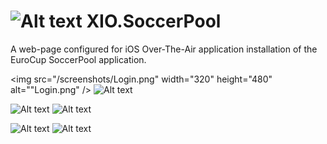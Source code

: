 # ![Alt text](/install/small.png?raw=true "small.png") XIO.SoccerPool

A web-page configured for iOS Over-The-Air application installation of the EuroCup SoccerPool application.

<img src="/screenshots/Login.png" width="320" height="480" alt=""Login.png" /> ![Alt text](/screenshots/Standings.png?raw=true "Standings.png")

![Alt text](/screenshots/Standings-Completed.png?raw=true "Standings-Completed.png") ![Alt text](/screenshots/Help.png?raw=true "Help.png")

![Alt text](/screenshots/Graph.png?raw=true "Graph.png") ![Alt text](/screenshots/Graph-More.png?raw=true "Login.png")
